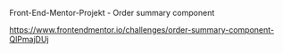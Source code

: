 Front-End-Mentor-Projekt - Order summary component

https://www.frontendmentor.io/challenges/order-summary-component-QlPmajDUj
